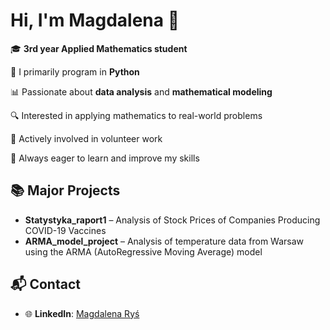 # Hi, I'm Magdalena 👋

🎓 **3rd year Applied Mathematics student**  

🐍 I primarily program in **Python**  

📊 Passionate about **data analysis** and **mathematical modeling**  

🔍 Interested in applying mathematics to real-world problems  

🤝 Actively involved in volunteer work  

🚀 Always eager to learn and improve my skills  


## 📚 Major Projects
- **Statystyka_raport1** – Analysis of Stock Prices of Companies Producing COVID-19 Vaccines 
- **ARMA_model_project** – Analysis of temperature data from Warsaw using the ARMA (AutoRegressive Moving Average) model

## 📬 Contact
- 🌐 **LinkedIn**: [Magdalena Ryś](https://www.linkedin.com/in/magdalena-ry%C5%9B-188241336/)
